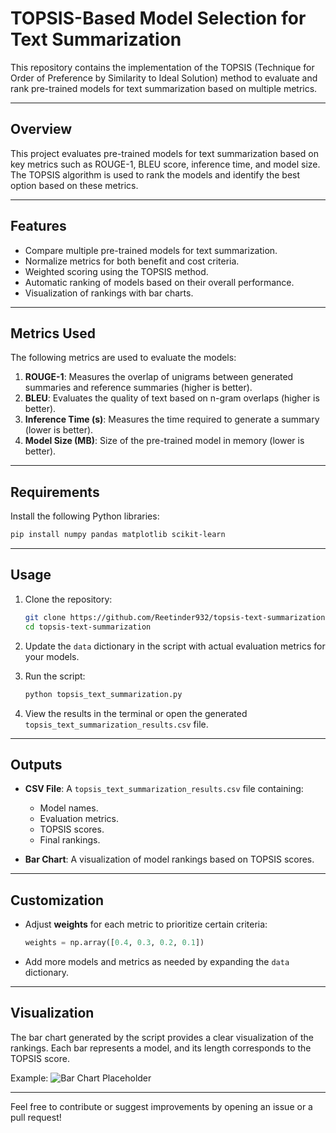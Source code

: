 # TOPSIS-Based Model Selection for Text Summarization

This repository contains the implementation of the TOPSIS (Technique for Order of Preference by Similarity to Ideal Solution) method to evaluate and rank pre-trained models for text summarization based on multiple metrics.


---

## **Overview**
This project evaluates pre-trained models for text summarization based on key metrics such as ROUGE-1, BLEU score, inference time, and model size. The TOPSIS algorithm is used to rank the models and identify the best option based on these metrics.

---

## **Features**
- Compare multiple pre-trained models for text summarization.
- Normalize metrics for both benefit and cost criteria.
- Weighted scoring using the TOPSIS method.
- Automatic ranking of models based on their overall performance.
- Visualization of rankings with bar charts.

---

## **Metrics Used**
The following metrics are used to evaluate the models:
1. **ROUGE-1**: Measures the overlap of unigrams between generated summaries and reference summaries (higher is better).
2. **BLEU**: Evaluates the quality of text based on n-gram overlaps (higher is better).
3. **Inference Time (s)**: Measures the time required to generate a summary (lower is better).
4. **Model Size (MB)**: Size of the pre-trained model in memory (lower is better).

---

## **Requirements**
Install the following Python libraries:
```bash
pip install numpy pandas matplotlib scikit-learn
```

---

## **Usage**
1. Clone the repository:
   ```bash
   git clone https://github.com/Reetinder932/topsis-text-summarization.git
   cd topsis-text-summarization
   ```

2. Update the `data` dictionary in the script with actual evaluation metrics for your models.

3. Run the script:
   ```bash
   python topsis_text_summarization.py
   ```

4. View the results in the terminal or open the generated `topsis_text_summarization_results.csv` file.

---

## **Outputs**
- **CSV File**: A `topsis_text_summarization_results.csv` file containing:
  - Model names.
  - Evaluation metrics.
  - TOPSIS scores.
  - Final rankings.

- **Bar Chart**: A visualization of model rankings based on TOPSIS scores.

---

## **Customization**
- Adjust **weights** for each metric to prioritize certain criteria:
  ```python
  weights = np.array([0.4, 0.3, 0.2, 0.1])
  ```
- Add more models and metrics as needed by expanding the `data` dictionary.

---

## **Visualization**
The bar chart generated by the script provides a clear visualization of the rankings. Each bar represents a model, and its length corresponds to the TOPSIS score.

Example:
![Bar Chart Placeholder](https://via.placeholder.com/600x400.png?text=Model+Rankings+Bar+Chart)

---

Feel free to contribute or suggest improvements by opening an issue or a pull request!

